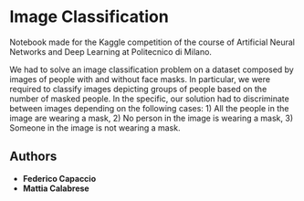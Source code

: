 # Image Classification
Notebook made for the Kaggle competition of the course of Artificial Neural Networks and Deep Learning at Politecnico di Milano. 


We had to solve an image classification problem on a dataset composed by images of people with and without face masks. In particular, we were required to classify images depicting groups of people based on the number of masked people. In the specific, our solution had to discriminate between images depending on the following cases: 1) All the people in the image are wearing a mask, 2) No person in the image is wearing a mask, 3) Someone in the image is not wearing a mask. 

## Authors

* **Federico Capaccio**
* **Mattia Calabrese**
